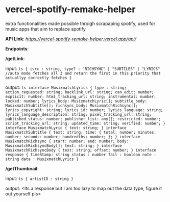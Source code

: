 # vercel-spotify-remake-helper
extra functionalities made possible throigh scrapaping spotify, used for music apps that aim to replace spotify

**API Link**: *https://vercel-spotify-remake-helper.vercel.app/api/*

**Endpoints**: 


  **/getLink**: 

  
   input:
      ```
      ts
      {
        isrc : string,
        type? : "RICHSYNC" | "SUBTILES" | "LYRICS" //auto mode fetches all 3 and return the first in this priority that actuallyy correctly fetches
      }
      ```

     
   output:
    ```ts
    interface MusixmatchLyrics {
      type : string;
    	action_requested: string;
    	backlink_url: string;
    	can_edit: number;
    	explicit: number;
    	html_tracking_url: string;
    	instrumental: number;
    	locked: number;
    	lyrics_body: MusixmatchLyric[];
    	subtitle_body: MusixmatchSubtitle[];
    	richsync_body: MusixmatchRichsync[];
    	lyrics_copyright: string;
    	lyrics_id: number;
    	lyrics_language: string;
    	lyrics_language_description: string;
    	pixel_tracking_url: string;
    	published_status: number;
    	publisher_list: any[];
    	restricted: number;
    	script_tracking_url: string;
    	updated_time: string;
    	verified: number;
    }
    interface MusixmatchLyric {
    	text: string;
    }
    interface MusixmatchSubtitle {
    	text: string;
    	time: {
    		total: number;
    		minutes: number;
    		seconds: number;
    		hundredths: number;
    	};
    }
    interface MusixmatchRichsync {
    	start: number;
    	end: number;
    	body: MusixmatchRichsyncBody[];
    	text: string;
    }
    interface MusixmatchRichsyncBody {
    	text: string;
    	offset: number;
    }
    interface response {
      timeStamp: string
      status : number
      fail : boolean
      note : string
      data : MusixmatchLyrics
    }
    ```



  **/getThumbnail**: 

  
   input:
    ```ts
    {
      artistID : string
    }```

    
   output:
    <Its a response but I am too lazy to map out the data type, figure it out yourself pls>
